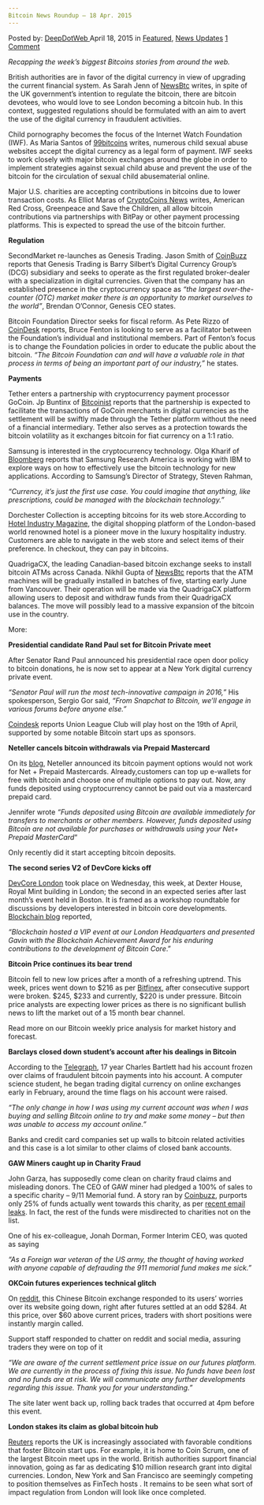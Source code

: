 ```yaml
---
Bitcoin News Roundup – 18 Apr. 2015
---
```

<article class="post-listing post-10017 post type-post status-publish format-standard has-post-thumbnail hentry category-deepdot-news category-news-updates tag-1766 tag-2524 tag-apr tag-bitcoin tag-news tag-roundup">
    <div class="post-inner">
        <span>Posted by: <a href="https://www.deepdotweb.com/author/admin/" title="">DeepDotWeb </a></span>
    <span>April 18, 2015</span>
    <span>in <a href="https://www.deepdotweb.com/category/deepdot-news/" rel="category tag">Featured</a>, <a href="https://www.deepdotweb.com/category/news-updates/" rel="category tag">News Updates</a></span>
    <span><a href="https://www.deepdotweb.com/2015/04/18/bitcoin-news-roundup-18-apr-2015/#comments">1 Comment</a></span>
    </p>
    <div class="clear"></div>
    <div class="entry">
    <p><em>Recapping the week&#8217;s biggest Bitcoins stories from around the web. </em></p>
    <p>British authorities are in favor of the digital currency in view of upgrading the current financial system. As Sarah Jenn of <a href="http://www.newsbtc.com/2015/04/16/can-london-be-a-global-bitcoin-hub/">NewsBtc</a> writes, in spite of the UK government’s intention to regulate the bitcoin, there are bitcoin devotees, who would love to see London becoming a bitcoin hub. In this context, suggested regulations should be formulated with an aim to avert the use of the digital currency in fraudulent activities.</p>
    <p>Child pornography becomes the focus of the Internet Watch Foundation (IWF). As Maria Santos of <a href="http://99bitcoins.com/bitcoin-exchanges-internet-watch-foundation-combat-child-pornography/">99bitcoins</a> writes, numerous child sexual abuse websites accept the digital currency as a legal form of payment. IWF seeks to work closely with major bitcoin exchanges around the globe in order to implement strategies against sexual child abuse and prevent the use of the bitcoin for the circulation of sexual child abusematerial online.</p>
    <p>Major U.S. charities are accepting contributions in bitcoins due to lower transaction costs. As Elliot Maras of <a href="https://www.cryptocoinsnews.com/major-us-charities-start-accept-bitcoin-donations/">CryptoCoins News</a> writes, American Red Cross, Greenpeace and Save the Children, all allow bitcoin contributions via partnerships with BitPay or other payment processing platforms. This is expected to spread the use of the bitcoin further.</p>
    <p><strong>Regulation</strong></p>
    <p>SecondMarket re-launches as Genesis Trading. Jason Smith of <a href="http://www.coinbuzz.com/2015/04/17/genesis-trading-first-licensed-us-bitcoin-broker/">CoinBuzz</a> reports that Genesis Trading is Barry Silbert&#8217;s Digital Currency Group&#8217;s (DCG) subsidiary and seeks to operate as the first regulated broker-dealer with a specialization in digital currencies. Given that the company has an established presence in the cryptocurrency space as <em>“the largest over-the-counter (OTC) market maker there is an opportunity to market ourselves to the world”</em>, Brendan O&#8217;Connor, Genesis CEO states.</p>
    <p>Bitcoin Foundation Director seeks for fiscal reform. As Pete Rizzo of <a href="http://www.coindesk.com/bruce-fenton-bitcoin-foundation-executive-director/">CoinDesk</a> reports, Bruce Fenton is looking to serve as a facilitator between the Foundation’s individual and institutional members. Part of Fenton’s focus is to change the Foundation policies in order to educate the public about the bitcoin. <em>“The Bitcoin Foundation can and will have a valuable role in that process in terms of being an important part of our industry,”</em> he states.</p>
    <p><strong>Payments</strong></p>
    <p>Tether enters a partnership with cryptocurrency payment processor GoCoin. Jp Buntinx of <a href="http://bitcoinist.net/accepting-bitcoin-made-easier-tether-gocoin/">Bitcoinist</a> reports that the partnership is expected to facilitate the transactions of GoCoin merchants in digital currencies as the settlement will be swiftly made through the Tether platform without the need of a financial intermediary. Tether also serves as a protection towards the bitcoin volatility as it exchanges bitcoin for fiat currency on a 1:1 ratio.</p>
    <p>Samsung is interested in the cryptocurrency technology. Olga Kharif of <a href="http://www.bloomberg.com/news/articles/2015-04-10/samsung-plans-to-take-bitcoin-technology-beyond-virtual-currency">Bloomberg</a> reports that Samsung Research America is working with IBM to explore ways on how to effectively use the bitcoin technology for new applications. According to Samsung’s Director of Strategy, Steven Rahman,</p>
    <p><em>“Currency, it’s just the first use case. You could imagine that anything, like prescriptions, could be managed with the blockchain technology.”</em></p>
    <p>Dorchester Collection is accepting bitcoins for its web store.According to <a href="http://www.hotel-industry.co.uk/2015/04/dorchester-collection-launches-new-online-shop/">Hotel Industry Magazine</a>, the digital shopping platform of the London-based world renowned hotel is a pioneer move in the luxury hospitality industry. Customers are able to navigate in the web store and select items of their preference. In checkout, they can pay in bitcoins.</p>
    <p>QuadrigaCX, the leading Canadian-based bitcoin exchange seeks to install bitcoin ATMs across Canada. Nikhil Gupta of <a href="http://www.newsbtc.com/2015/04/16/quadrigacx-to-roll-out-bitcoin-atms-across-canada/">NewsBtc</a> reports that the ATM machines will be gradually installed in batches of five, starting early June from Vancouver. Their operation will be made via the QuadrigaCX platform allowing users to deposit and withdraw funds from their QuadrigaCX balances. The move will possibly lead to a massive expansion of the bitcoin use in the country.</p>
    <p>More:</p>
    <p><strong>Presidential candidate Rand Paul set for Bitcoin Private meet</strong></p>
    <p>After Senator Rand Paul announced his presidential race open door policy to bitcoin donations, he is now set to appear at a New York digital currency private event.</p>
    <p><em>“Senator Paul will run the most tech-innovative campaign in 2016,” </em>His spokesperson, Sergio Gor said, <em>“From Snapchat to Bitcoin, we’ll engage in various forums before anyone else.”</em></p>
    <p><a href="http://www.coindesk.com/rand-paul-new-york-bitcoin-event/">Coindesk</a> reports Union League Club will play host on the 19th of April, supported by some notable Bitcoin start ups as sponsors.</p>
    <p><strong>Neteller cancels bitcoin withdrawals via Prepaid Mastercard</strong></p>
    <p>On its <a href="http://blog.neteller.com/2015/04/new-deposit-option-bitcoin/">blog</a>, Neteller announced its bitcoin payment options would not work for Net + Prepaid Mastercards. Already,customers can top up e-wallets for free with bitcoin and choose one of multiple options to pay out. Now, any funds deposited using cryptocurrency cannot be paid out via a mastercard prepaid card.</p>
    <p>Jennifer wrote <em>“Funds deposited using Bitcoin are available immediately for transfers to merchants or other members. However, funds deposited using Bitcoin are not available for purchases or withdrawals using your Net+ Prepaid MasterCard</em>“</p>
    <p>Only recently did it start accepting bitcoin deposits.</p>
    <p><strong>The second series V2 of DevCore kicks off</strong></p>
    <p><a href="https://everyeventgives.com/event/devcore-london">DevCore London</a> took place on Wednesday, this week, at Dexter House, Royal Mint building in London; the second in an expected series after last month’s event held in Boston. It is framed as a workshop roundtable for discussions by developers interested in bitcoin core developments. <a href="http://blog.blockchain.com/2015/04/17/our-devcore-london-recap/">Blockchain blog</a> reported,</p>
    <p><em>“Blockchain hosted a VIP event at our London Headquarters and presented Gavin with the Blockchain Achievement Award for his enduring contributions to the development of Bitcoin Core</em>.”</p>
    <p><strong>Bitcoin Price continues its bear trend</strong></p>
    <p>Bitcoin fell to new low prices after a month of a refreshing uptrend. This week, prices went down to $216 as per <a href="https://bitcoinwisdom.com/markets/bitfinex/btcusd">Bitfinex</a>, after consecutive support were broken. $245, $233 and currently, $220 is under pressure. Bitcoin price analysts are expecting lower prices as there is no significant bullish news to lift the market out of a 15 month bear channel.</p>
    <p>Read more on our Bitcoin weekly price analysis for market history and forecast.</p>
    <p><strong>Barclays closed down student’s account after his dealings in Bitcoin</strong></p>
    <p>According to the <a href="http://www.telegraph.co.uk/finance/personalfinance/investing/11537972/Barclays-closed-down-my-bank-account-after-Bitcoin-trade.html">Telegraph</a>, 17 year Charles Bartlett had his account frozen over claims of fraudulent bitcoin payments into his account. A computer science student, he began trading digital currency on online exchanges early in February, around the time flags on his account were raised.</p>
    <p><em>“The only change in how I was using my current account was when I was buying and selling Bitcoin online to try and make some money – but then was unable to access my account online.”</em></p>
    <p>Banks and credit card companies set up walls to bitcoin related activities and this case is a lot similar to other claims of closed bank accounts.</p>
    <p><strong>GAW Miners caught up in Charity Fraud</strong></p>
    <p>John Garza, has supposedly come clean on charity fraud claims and misleading donors. The CEO of GAW miner had pledged a 100% of sales to a specific charity &#8211; 9/11 Memorial fund. A story ran by <a href="http://www.coinbuzz.com/2015/04/17/breaking-gaw-miners-ceo-admits-to-charity-fraud-scandal-continues/">Coinbuzz</a>, purports only 25% of funds actually went towards this charity, as per <a href="https://s3.amazonaws.com/f.cl.ly/items/2R3M3C0u1l1D3y2v3s3U/Image%202015-04-16%20at%202.13.07%20PM.png">recent email leaks</a>. In fact, the rest of the funds were misdirected to charities not on the list.</p>
    <p>One of his ex-colleague, Jonah Dorman, Former Interim CEO, was quoted as saying</p>
    <p><em>“As a Foreign war veteran of the US army, the thought of having worked with anyone capable of defrauding the 911 memorial fund makes me sick.”</em></p>
    <p><strong>OKCoin futures experiences technical glitch</strong></p>
    <p>On <a href="http://www.reddit.com/r/Bitcoin/comments/32wk4m/okcoin_futures_settlement_issue/">reddit</a>, this Chinese Bitcoin exchange responded to its users’ worries over its website going down, right after futures settled at an odd $284. At this price, over $60 above current prices, traders with short positions were instantly margin called.</p>
    <p>Support staff responded to chatter on reddit and social media, assuring traders they were on top of it</p>
    <p><em>“We are aware of the current settlement price issue on our futures platform. We are currently in the process of fixing this issue. No funds have been lost and no funds are at risk. We will communicate any further developments regarding this issue. Thank you for your understanding.”</em></p>
    <p>The site later went back up, rolling back trades that occurred at 4pm before this event.</p>
    <p><strong>London stakes its claim as global bitcoin hub </strong></p>
    <p><a href="http://www.reuters.com/article/2015/04/15/us-currency-bitcoin-london-insight-idUSKBN0N622320150415">Reuters</a> reports the UK is increasingly associated with favorable conditions that foster Bitcoin start ups. For example, it is home to Coin Scrum, one of the largest Bitcoin meet ups in the world. British authorities support financial innovation, going as far as dedicating $10 million research grant into digital currencies. London, New York and San Francisco are seemingly competing to position themselves as FinTech hosts . It remains to be seen what sort of impact regulation from London will look like once completed.</p>
    </div>
    <span style="display:none"><a href="https://www.deepdotweb.com/tag/18/" rel="tag">18</a> <a href="https://www.deepdotweb.com/tag/2015/" rel="tag">2015</a> <a href="https://www.deepdotweb.com/tag/apr/" rel="tag">apr</a> <a href="https://www.deepdotweb.com/tag/bitcoin/" rel="tag">bitcoin</a> <a href="https://www.deepdotweb.com/tag/news/" rel="tag">news</a> <a href="https://www.deepdotweb.com/tag/roundup/" rel="tag">roundup</a></span> <span style="display:none" class="updated">2015-04-18</span>
    <div style="display:none" class="vcard author" itemprop="author" itemscope itemtype="http://schema.org/Person"><strong class="fn" itemprop="name"><a href="https://www.deepdotweb.com/author/admin/" title="Posts by DeepDotWeb" rel="author">DeepDotWeb</a></strong></div>
    </div>
</article>

